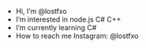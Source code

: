 - Hi, I’m @lostfxo
- I’m interested in node.js C# C++
- I’m currently learning C#
- How to reach me 
Instagram: @lostfxo
